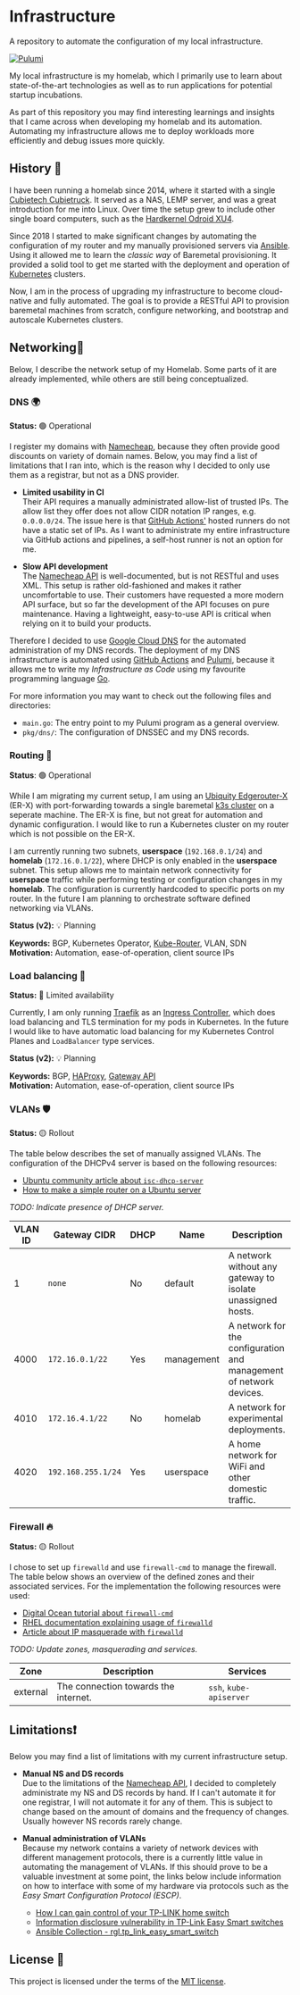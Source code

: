 # Infrastructure

A repository to automate the configuration of my local infrastructure.

[![Pulumi](https://github.com/nicklasfrahm/infrastructure/actions/workflows/pulumi.yml/badge.svg)](https://github.com/nicklasfrahm/infrastructure/actions/workflows/pulumi.yml)

My local infrastructure is my homelab, which I primarily use to learn about state-of-the-art technologies as well as to run applications for potential startup incubations.

As part of this repository you may find interesting learnings and insights that I came across when developing my homelab and its automation. Automating my infrastructure allows me to deploy workloads more efficiently and debug issues more quickly.

## History 📜

I have been running a homelab since 2014, where it started with a single [Cubietech Cubietruck][website-cubietruck]. It served as a NAS, LEMP server, and was a great introduction for me into Linux. Over time the setup grew to include other single board computers, such as the [Hardkernel Odroid XU4][website-odroidxu4].

Since 2018 I started to make significant changes by automating the configuration of my router and my manually provisioned servers via [Ansible][website-ansible]. Using it allowed me to learn the _classic way_ of Baremetal provisioning. It provided a solid tool to get me started with the deployment and operation of [Kubernetes][website-kubernetes] clusters.

Now, I am in the process of upgrading my infrastructure to become cloud-native and fully automated. The goal is to provide a RESTful API to provision baremetal machines from scratch, configure networking, and bootstrap and autoscale Kubernetes clusters.

## Networking🔌

Below, I describe the network setup of my Homelab. Some parts of it are already implemented, while others are still being conceptualized.

### DNS 🌍

**Status:** 🟢 Operational

I register my domains with [Namecheap][website-namecheap], because they often provide good discounts on variety of domain names. Below, you may find a list of limitations that I ran into, which is the reason why I decided to only use them as a registrar, but not as a DNS provider.

- **Limited usability in CI**  
  Their API requires a manually administrated allow-list of trusted IPs. The allow list they offer does not allow CIDR notation IP ranges, e.g. `0.0.0.0/24`. The issue here is that [GitHub Actions'][website-github-actions] hosted runners do not have a static set of IPs. As I want to administrate my entire infrastructure via GitHub actions and pipelines, a self-host runner is not an option for me.

- **Slow API development**  
  The [Namecheap API][website-namecheap-api] is well-documented, but is not RESTful and uses XML. This setup is rather old-fashioned and makes it rather uncomfortable to use. Their customers have requested a more modern API surface, but so far the development of the API focuses on pure maintenance. Having a lightweight, easy-to-use API is critical when relying on it to build your products.

Therefore I decided to use [Google Cloud DNS][website-gcp-dns] for the automated administration of my DNS records. The deployment of my DNS infrastructure is automated using [GitHub Actions][website-github-actions] and [Pulumi][website-pulumi], because it allows me to write my _Infrastructure as Code_ using my favourite programming language [Go][website-go].

For more information you may want to check out the following files and directories:

- `main.go`: The entry point to my Pulumi program as a general overview.
- `pkg/dns/`: The configuration of DNSSEC and my DNS records.

### Routing 🔀

**Status**: 🟢 Operational

While I am migrating my current setup, I am using an [Ubiquity Edgerouter-X][website-erx] (ER-X) with port-forwarding towards a single baremetal [k3s cluster][website-k3s] on a seperate machine. The ER-X is fine, but not great for automation and dynamic configuration. I would like to run a Kubernetes cluster on my router which is not possible on the ER-X.

I am currently running two subnets, **userspace** (`192.168.0.1/24`) and **homelab** (`172.16.0.1/22`), where DHCP is only enabled in the **userspace** subnet. This setup allows me to maintain network connectivity for **userspace** traffic while performing testing or configuration changes in my **homelab**. The configuration is currently hardcoded to specific ports on my router. In the future I am planning to orchestrate software defined networking via VLANs.

**Status (v2):** 💡 Planning

**Keywords:** BGP, Kubernetes Operator, [Kube-Router][website-kube-router], VLAN, SDN  
**Motivation:** Automation, ease-of-operation, client source IPs

### Load balancing 🔁

**Status:** 🔵 Limited availability

Currently, I am only running [Traefik][website-traefik] as an [Ingress Controller][docs-ingress], which does load balancing and TLS termination for my pods in Kubernetes. In the future I would like to have automatic load balancing for my Kubernetes Control Planes and `LoadBalancer` type services.

**Status (v2):** 💡 Planning

**Keywords:** BGP, [HAProxy][website-haproxy], [Gateway API][website-gateway-api]  
**Motivation:** Automation, ease-of-operation, client source IPs

### VLANs 🛡️

**Status:** 🟡 Rollout

The table below describes the set of manually assigned VLANs. The configuration of the DHCPv4 server is based on the following resources:

- [Ubuntu community article about `isc-dhcp-server`][article-ubuntu-dhcp]
- [How to make a simple router on a Ubuntu server][medium-ubuntu-router]

_TODO: Indicate presence of DHCP server._

| VLAN ID | Gateway CIDR       | DHCP | Name       | Description                                                        |
| ------- | ------------------ | ---- | ---------- | ------------------------------------------------------------------ |
| 1       | `none`             | No   | default    | A network without any gateway to isolate unassigned hosts.         |
| 4000    | `172.16.0.1/22`    | Yes  | management | A network for the configuration and management of network devices. |
| 4010    | `172.16.4.1/22`    | No   | homelab    | A network for experimental deployments.                            |
| 4020    | `192.168.255.1/24` | Yes  | userspace  | A home network for WiFi and other domestic traffic.                |

### Firewall 🔥

**Status:** 🟡 Rollout

I chose to set up `firewalld` and use `firewall-cmd` to manage the firewall. The table below shows an overview of the defined zones and their associated services. For the implementation the following resources were used:

- [Digital Ocean tutorial about `firewall-cmd`][tutorial-firewall-cmd]
- [RHEL documentation explaining usage of `firewalld`][documentation-rhel-firewalld]
- [Article about IP masquerade with `firewalld`][website-server-world-masquerade]

_TODO: Update zones, masquerading and services._

| Zone     | Description                          | Services                |
| -------- | ------------------------------------ | ----------------------- |
| external | The connection towards the internet. | `ssh`, `kube-apiserver` |

## Limitations❗

Below you may find a list of limitations with my current infrastructure setup.

- **Manual NS and DS records**  
  Due to the limitations of the [Namecheap API][website-namecheap-api], I decided to completely administrate my NS and DS records by hand. If I can't automate it for one registrar, I will not automate it for any of them. This is subject to change based on the amount of domains and the frequency of changes. Usually however NS records rarely change.

- **Manual administration of VLANs**  
  Because my network contains a variety of network devices with different management protocols, there is a currently little value in automating the management of VLANs. If this should prove to be a valuable investment at some point, the links below include information on how to interface with some of my hardware via protocols such as the _Easy Smart Configuration Protocol (ESCP)_.
  - [How I can gain control of your TP-LINK home switch](https://www.pentestpartners.com/security-blog/how-i-can-gain-control-of-your-tp-link-home-switch/)
  - [Information disclosure vulnerability in TP-Link Easy Smart switches](https://www.chrisdcmoore.co.uk/post/tplink-easy-smart-switch-vulnerabilities/)
  - [Ansible Collection - rgl.tp_link_easy_smart_switch](https://github.com/rgl/ansible-collection-tp-link-easy-smart-switch)

## License 📄

This project is licensed under the terms of the [MIT license][file-license].

[website-cubietruck]: https://linux-sunxi.org/Cubietech_Cubietruck
[website-namecheap]: https://namecheap.com
[website-namecheap-api]: https://www.namecheap.com/support/api/intro/
[website-github-actions]: https://github.com/features/actions
[website-gcp-dns]: https://cloud.google.com/dns
[website-pulumi]: https://www.pulumi.com/
[website-go]: https://golang.org
[website-odroidxu4]: https://wiki.odroid.com/odroid-xu4/odroid-xu4
[website-ansible]: https://www.ansible.com/
[website-kubernetes]: https://kubernetes.io/
[website-erx]: https://www.ui.com/edgemax/edgerouter-x/
[website-k3s]: https://k3s.io
[docs-ingress]: https://kubernetes.io/docs/concepts/services-networking/ingress/
[website-traefik]: https://traefik.io/traefik/
[website-kube-router]: https://www.kube-router.io/
[website-haproxy]: http://www.haproxy.org/
[website-gateway-api]: https://gateway-api.sigs.k8s.io/
[file-license]: ./LICENSE.md
[tutorial-firewall-cmd]: https://www.digitalocean.com/community/tutorials/how-to-set-up-a-firewall-using-firewalld-on-centos-8
[article-ubuntu-dhcp]: https://help.ubuntu.com/community/isc-dhcp-server
[medium-ubuntu-router]: https://medium.com/@exesse/how-to-make-a-simple-router-gateway-from-ubuntu-server-18-04-lts-fd40b7bfec9
[documentation-rhel-firewalld]: https://access.redhat.com/documentation/en-us/red_hat_enterprise_linux/8/html/configuring_and_managing_networking/using-and-configuring-firewalld_configuring-and-managing-networking
[website-server-world-masquerade]: https://www.server-world.info/en/note?os=CentOS_7&p=firewalld&f=2
